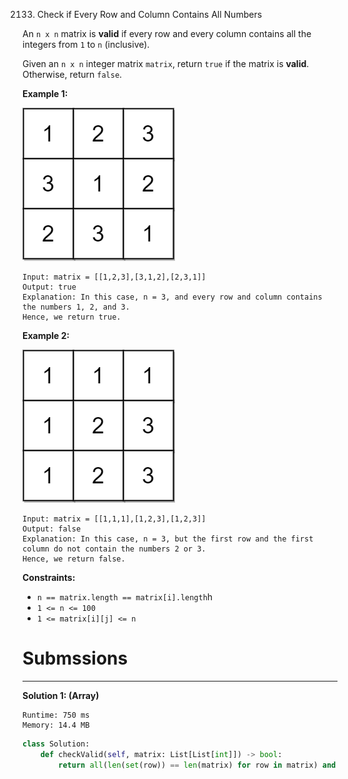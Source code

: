 2133. Check if Every Row and Column Contains All Numbers

An `n x n` matrix is **valid** if every row and every column contains all the integers from `1` to `n` (inclusive).

Given an `n x n` integer matrix `matrix`, return `true` if the matrix is **valid**. Otherwise, return `false`.

 

**Example 1:**

![2133_example1drawio.png](img/2133_example1drawio.png)
```
Input: matrix = [[1,2,3],[3,1,2],[2,3,1]]
Output: true
Explanation: In this case, n = 3, and every row and column contains the numbers 1, 2, and 3.
Hence, we return true.
```

**Example 2:**

![2133_example2drawio.png](img/2133_example2drawio.png)
```
Input: matrix = [[1,1,1],[1,2,3],[1,2,3]]
Output: false
Explanation: In this case, n = 3, but the first row and the first column do not contain the numbers 2 or 3.
Hence, we return false.
```

**Constraints:**

* `n == matrix.length == matrix[i].length`h
* `1 <= n <= 100`
* `1 <= matrix[i][j] <= n`

# Submssions
---
**Solution 1: (Array)**
```
Runtime: 750 ms
Memory: 14.4 MB
```
```python
class Solution:
    def checkValid(self, matrix: List[List[int]]) -> bool:
        return all(len(set(row)) == len(matrix) for row in matrix) and all(len(set(col)) == len(matrix) for col in zip(*matrix))
```
